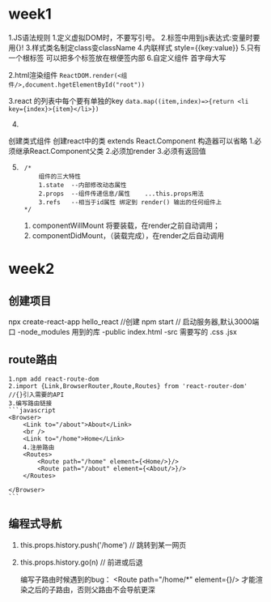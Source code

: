 # week1
1.JS语法规则
        1.定义虚拟DOM时，不要写引号。
        2.标签中用到js表达式:变量时要用{}!
        3.样式类名制定class变className
        4.内联样式 style={{key:value}}
        5.只有一个根标签 可以把多个标签放在根便签内部
        6.自定义组件 首字母大写

2.html渲染组件
```ReactDOM.render(<组件/>,document.hgetElementById("root"))```


3.react 的列表中每个要有单独的key
```data.map((item,index)=>{return <li key={index}>{item}</li>})```


4.
创建类式组件
创建react中的类  extends React.Component 构造器可以省略
    1.必须继承React.Component父类
    2.必须加render
    3.必须有返回值

5.
        /*
            组件的三大特性
            1.state  --内部修改动态属性
            2.props  --组件传递信息/属性    ...this.props用法
            3.refs   --相当于id属性 绑定到 render() 输出的任何组件上
        */
    1. componentWillMount  将要装载，在render之前自动调用；
    2. componentDidMount，（装载完成），在render之后自动调用

# week2

## 创建项目
npx create-react-app  hello_react //创建
npm start // 启动服务器,默认3000端口
-node_modules 用到的库
-public  index.html
-src   需要写的 .css .jsx





## route路由
    1.npm add react-route-dom
    2.import {Link,BrowserRouter,Route,Routes} from 'react-router-dom' //{}引入需要的API
    3.编写路由链接
    ```javascript
    <Browser>
        <Link to="/about">About</Link>
        <br />    
        <Link to="/home">Home</Link>
        4.注册路由
        <Routes>
            <Route path="/home" element={<Home/>}/>
            <Route path="/about" element={<About/>}/>
        </Routes>

    </Browser>
    ```

## 编程式导航
1. this.props.history.push('/home') // 跳转到某一网页
1. this.props.history.go(n) //     前进或后退


    编写子路由时候遇到的bug：
         <Route path="/home/*" element={<Home/>}/>
         才能渲染之后的子路由，否则父路由不会导航更深

   

